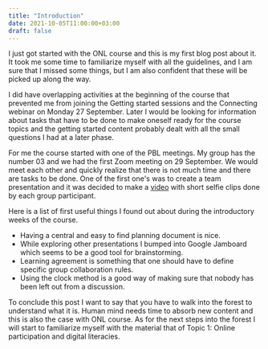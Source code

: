 ```yaml
---
title: "Introduction"
date: 2021-10-05T11:00:00+03:00
draft: false
---
```


I just got started with the ONL course and this is my first blog post about it. It took me some time to familiarize myself with all the guidelines, and I am sure that I missed some things, but I am also confident that these will be picked up along the way.

I did have overlapping activities at the beginning of the course that prevented me from joining the Getting started sessions and the Connecting webinar on Monday 27 September. Later I would be looking for information about tasks that have to be done to make oneself ready for the course topics and the getting started content probably dealt with all the small questions I had at a later phase.

For me the course started with one of the PBL meetings. My group has the number 03 and we had the first Zoom meeting on 29 September. We would meet each other and quickly realize that there is not much time and there are tasks to be done. One of the first one's was to create a team presentation and it was decided to make a [video](https://youtu.be/AWIrruulUP0) with short selfie clips done by each group participant.

Here is a list of first useful things I found out about during the introductory weeks of the course.

- Having a central and easy to find planning document is nice.
- While exploring other presentations I bumped into Google Jamboard which seems to be a good tool for brainstorming.
- Learning agreement is something that one should have to define specific group collaboration rules.
- Using the clock method is a good way of making sure that nobody has been left out from a discussion.

To conclude this post I want to say that you have to walk into the forest to understand what it is. Human mind needs time to absorb new content and this is also the case with ONL course. As for the next steps into the forest I will start to familiarize myself with the material that of Topic 1: Online participation and digital literacies.
